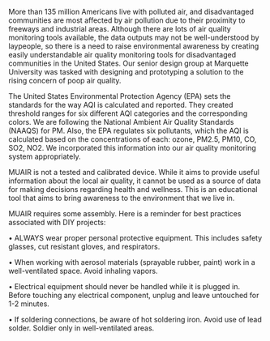 More than 135 million Americans live with polluted air, and disadvantaged communities are most affected by air pollution due to their proximity to freeways and industrial areas. Although there are lots of air quality monitoring tools available, the data outputs may not be well-understood by laypeople, so there is a need to raise environmental awareness by creating easily understandable air quality monitoring tools for disadvantaged communities in the United States. Our senior design group at Marquette University was tasked with designing and prototyping a solution to the rising concern of poop air quality. 

The United States Environmental Protection Agency (EPA) sets the standards for the way AQI is calculated and reported. They created threshold ranges for six different AQI categories and the corresponding colors. We are following the National Ambient Air Quality Standards (NAAQS) for PM. Also, the EPA regulates six pollutants, which the AQI is calculated based on the concentrations of each: ozone, PM2.5, PM10, CO, SO2, NO2. We incorporated this information into our air quality monitoring system appropriately.

MUAIR is not a tested and calibrated device. While it aims to provide useful information about the local air quality, it cannot be used as a source of data for making decisions regarding health and wellness. This is an educational tool that aims to bring awareness to the environment that we live in. 


MUAIR requires some assembly. Here is a reminder for best practices associated with DIY projects:

•	ALWAYS wear proper personal protective equipment. This includes safety glasses, cut resistant gloves, and respirators. 

•	When working with aerosol materials (sprayable rubber, paint) work in a well-ventilated space. Avoid inhaling vapors.

•	Electrical equipment should never be handled while it is plugged in. Before touching any electrical component, unplug and leave untouched for 1-2 minutes. 

•	If soldering connections, be aware of hot soldering iron. Avoid use of lead solder. Soldier only in well-ventilated areas. 
